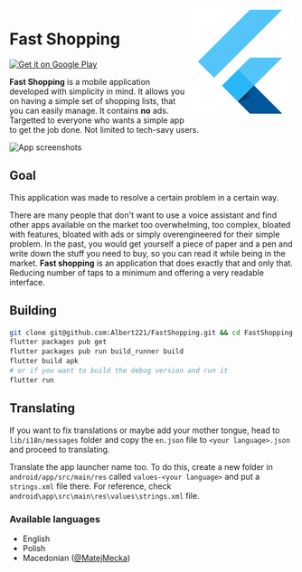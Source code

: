 <img align="right" src="android/app/src/main/res/mipmap-xxxhdpi/ic_launcher.png" alt="">

# Fast Shopping

[![Get it on Google Play][google_play_button]][google_play]

**Fast Shopping** is a mobile application developed with simplicity in mind. It allows you on having a simple set of shopping lists, that you can easily manage. It contains **no** ads. Targetted to everyone who wants a simple app to get the job done. Not limited to tech-savy users.

![App screenshots][app_screenshots]

## Goal

This application was made to resolve a certain problem in a certain way. 

There are many people that don't want to use a voice assistant and find other apps available on the market too overwhelming, too complex, bloated with features, bloated with ads or simply overengineered for their simple problem. In the past, you would get yourself a piece of paper and a pen and write down the stuff you need to buy, so you can read it while being in the market. **Fast shopping** is an application that does exactly that and only that. Reducing number of taps to a minimum and offering a very readable interface.

## Building

```bash
git clone git@github.com:Albert221/FastShopping.git && cd FastShopping
flutter packages pub get
flutter packages pub run build_runner build
flutter build apk
# or if you want to build the debug version and run it
flutter run
```

## Translating

If you want to fix translations or maybe add your mother tongue, head to `lib/i18n/messages` folder and copy the `en.json` file to `<your language>.json` and proceed to translating.

Translate the app launcher name too. To do this, create a new folder in `android/app/src/main/res` called `values-<your language>` and put a `strings.xml` file there. For reference, check `android\app\src\main\res\values\strings.xml` file.

### Available languages

- English
- Polish
- Macedonian ([@MatejMecka][matejmecka])

[google_play_button]: https://play.google.com/intl/en_us/badges/images/badge_new.png
[google_play]: https://play.google.com/store/apps/details?id=me.wolszon.fastshopping
[app_screenshots]: https://i.imgur.com/biDOUms.jpg
[matejmecka]: https://github.com/MatejMecka
